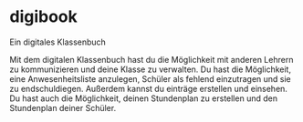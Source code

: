 # digibook
Ein digitales Klassenbuch

Mit dem digitalen Klassenbuch hast du die Möglichkeit mit anderen Lehrern zu kommunizieren und deine Klasse zu verwalten. Du hast die Möglichkeit, eine Anwesenheitsliste anzulegen, Schüler als fehlend einzutragen und sie zu endschuldiegen. Außerdem kannst du einträge erstellen und einsehen. Du hast auch die Möglichkeit, deinen Stundenplan zu erstellen und den Stundenplan deiner Schüler.
